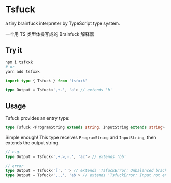# Tsfuck

a tiny brainfuck interpreter by TypeScript type system.

一个用 TS 类型体操写成的 Brainfuck 解释器

## Try it

```sh
npm i tsfxxk
# or
yarn add tsfxxk
```

```ts
import type { Tsfuck } from 'tsfxxk'

type Output = Tsfuck<',+.', 'a'> // extends 'b'
```

## Usage

Tsfuck provides an entry type:

```ts
type Tsfuck <ProgramString extends string, InputString extends string>
```

Simple enough! This type receives `ProgramString` and `InputString`, then extends the output string.

```ts
// e.g.
type Output = Tsfuck<',+.>,-.', 'ac'> // extends 'bb'

// error
type Output = Tsfuck<'[', ''> // extends 'TsfuckError: Unbalanced brackets'
type Output = Tsfuck<',,,', 'ab'> // extends 'TsfuckError: Input not enough'
```
